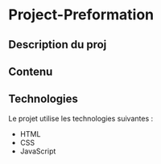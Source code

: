 # Project-Preformation
## Description du proj

## Contenu


## Technologies

Le projet utilise les technologies suivantes :

- HTML
- CSS
- JavaScript
